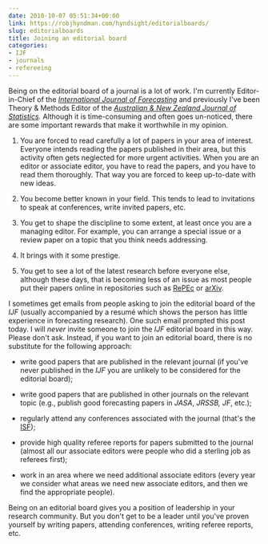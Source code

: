 ```yaml
---
date: 2010-10-07 05:51:34+00:00
link: https://robjhyndman.com/hyndsight/editorialboards/
slug: editorialboards
title: Joining an editorial board
categories:
- IJF
- journals
- refereeing
---
```


Being on the editorial board of a journal is a lot of work. I'm currently Editor-in-Chief of the _[International Journal of Forecasting](http://ijf.forecasters.org/)_ and previously I've been Theory & Methods Editor of the _[Australian & New Zealand Journal of Statistics](http://onlinelibrary.wiley.com/journal/10.1111/(ISSN)1467-842X)._ Although it is time-consuming and often goes un-noticed, there are some important rewards that make it worthwhile in my opinion.




    
  1. You are forced to read carefully a lot of papers in your area of interest. Everyone intends reading the papers published in their area, but this activity often gets neglected for more urgent activities. When you are an editor or associate editor, you have to read the papers, and you have to read them thoroughly. That way you are forced to keep up-to-date with new ideas.

    
  2. You become better known in your field. This tends to lead to invitations to speak at conferences, write invited papers, etc.

    
  3. You get to shape the discipline to some extent, at least once you are a managing editor. For example, you can arrange a special issue or a review paper on a topic that you think needs addressing.

    
  4. It brings with it some prestige.

    
  5. You get to see a lot of the latest research before everyone else, although these days, that is becoming less of an issue as most people put their papers online in repositories such as [RePEc](http://repec.org) or [arXiv](http://arxiv.org).



I sometimes get emails from people asking to join the editorial board of the _IJF_ (usually accompanied by a resumé which shows the person has little experience in forecasting research). One such email prompted this post today. I will _never_ invite someone to join the _IJF_ editorial board in this way. Please don't ask. Instead, if you want to join an editorial board, there is no substitute for the following approach:




    
  * write good papers that are published in the relevant journal (if you've never published in the _IJF_ you are unlikely to be considered for the editorial board);

    
  * write good papers that are published in other journals on the relevant topic (e.g., publish good forecasting papers in _JASA_, _JRSSB, JF_, etc.);

    
  * regularly attend any conferences associated with the journal (that's the [ISF](http://www.forecasters.org/isf/));

    
  * provide high quality referee reports for papers submitted to the journal (almost all our associate editors were people who did a sterling job as referees first);

    
  * work in an area where we need additional associate editors (every year we consider what areas we need new associate editors, and then we find the appropriate people).



Being on an editorial board gives you a position of leadership in your research community. But you don't get to be a leader until you've proven yourself by writing papers, attending conferences, writing referee reports, etc.
